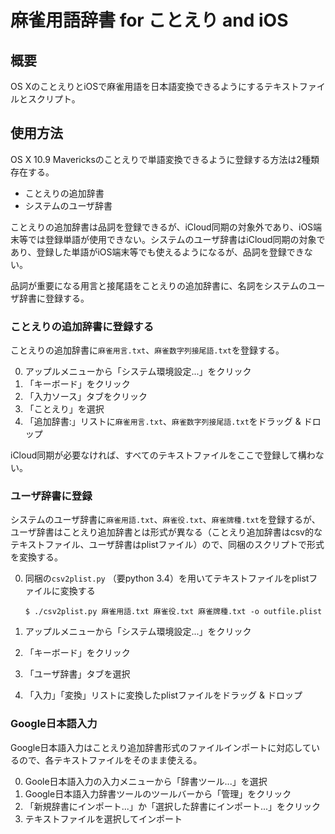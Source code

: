 # 麻雀用語辞書 for ことえり and iOS

## 概要

OS XのことえりとiOSで麻雀用語を日本語変換できるようにするテキストファイルとスクリプト。

## 使用方法

OS X 10.9 Mavericksのことえりで単語変換できるように登録する方法は2種類存在する。

- ことえりの追加辞書
- システムのユーザ辞書

ことえりの追加辞書は品詞を登録できるが、iCloud同期の対象外であり、iOS端末等では登録単語が使用できない。システムのユーザ辞書はiCloud同期の対象であり、登録した単語がiOS端末等でも使えるようになるが、品詞を登録できない。

品詞が重要になる用言と接尾語をことえりの追加辞書に、名詞をシステムのユーザ辞書に登録する。

### ことえりの追加辞書に登録する

ことえりの追加辞書に`麻雀用言.txt`、`麻雀数字列接尾語.txt`を登録する。

0. アップルメニューから「システム環境設定...」をクリック
0. 「キーボード」をクリック
0. 「入力ソース」タブをクリック
0. 「ことえり」を選択
0. 「追加辞書:」リストに`麻雀用言.txt`、`麻雀数字列接尾語.txt`をドラッグ & ドロップ

iCloud同期が必要なければ、すべてのテキストファイルをここで登録して構わない。


### ユーザ辞書に登録

システムのユーザ辞書に`麻雀用語.txt`、`麻雀役.txt`、`麻雀牌種.txt`を登録するが、ユーザ辞書はことえり追加辞書とは形式が異なる（ことえり追加辞書はcsv的なテキストファイル、ユーザ辞書はplistファイル）ので、同梱のスクリプトで形式を変換する。

0. 同梱の`csv2plist.py` （要python 3.4）を用いてテキストファイルをplistファイルに変換する

   ```
   $ ./csv2plist.py 麻雀用語.txt 麻雀役.txt 麻雀牌種.txt -o outfile.plist
   ```

0. アップルメニューから「システム環境設定...」をクリック
0. 「キーボード」をクリック
0. 「ユーザ辞書」タブを選択
0. 「入力」「変換」リストに変換したplistファイルをドラッグ & ドロップ


### Google日本語入力

Google日本語入力はことえり追加辞書形式のファイルインポートに対応しているので、各テキストファイルをそのまま使える。

0. Goole日本語入力の入力メニューから「辞書ツール...」を選択
0. Google日本語入力辞書ツールのツールバーから「管理」をクリック
0. 「新規辞書にインポート...」か「選択した辞書にインポート...」をクリック
0. テキストファイルを選択してインポート
